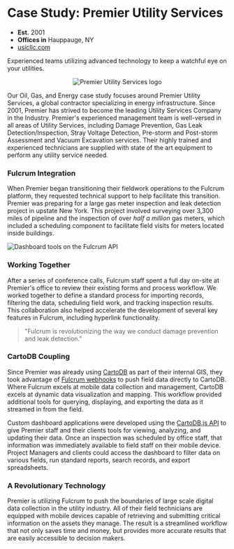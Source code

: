 # Case Study: Premier Utility Services

* **Est.** 2001
* **Offices in** Hauppauge, NY
* [usicllc.com][0]

Experienced teams utilizing advanced technology to keep a watchful eye on your utilities.

<p style="text-align: center;"><img src="http://fulcrumapp.com/assets/img/cases/premier-logo.jpg" alt="Premier Utility Services logo"</p>

Our Oil, Gas, and Energy case study focuses around Premier Utility Services, a global contractor specializing in energy infrastructure. Since 2001, Premier has strived to become the leading Utility Services Company in the Industry. Premier's experienced management team is well-versed in all areas of Utility Services, including Damage Prevention, Gas Leak Detection/Inspection, Stray Voltage Detection, Pre-storm and Post-storm Assessment and Vacuum Excavation services. Their highly trained and experienced technicians are supplied with state of the art equipment to perform any utility service needed.

### Fulcrum Integration

When Premier began transitioning their fieldwork operations to the Fulcrum platform, they requested technical support to help facilitate this transition. Premier was preparing for a large gas meter inspection and leak detection project in upstate New York. This project involved surveying over 3,300 miles of pipeline and the inspection of over _half a million_ gas meters, which included a scheduling component to facilitate field visits for meters located inside buildings.

![Dashboard tools on the Fulcrum API](http://fulcrumapp.com/assets/img/cases/premier-main.png)

### Working Together

After a series of conference calls, Fulcrum staff spent a full day on-site at Premier's office to review their existing forms and process workflow. We worked together to define a standard process for importing records, filtering the data, scheduling field work, and tracking inspection results. This collaboration also helped accelerate the development of several key features in Fulcrum, including hyperlink functionality.

> "Fulcrum is revolutionizing the way we conduct damage prevention and leak detection."

### CartoDB Coupling

Since Premier was already using [CartoDB][1] as part of their internal GIS, they took advantage of [Fulcrum webhooks][2] to push field data directly to CartoDB. Where Fulcrum excels at mobile data collection and management, CartoDB excels at dynamic data visualization and mapping. This workflow provided additional tools for querying, displaying, and exporting the data as it streamed in from the field.

Custom dashboard applications were developed using the [CartoDB.js API][3] to give Premier staff and their clients tools for viewing, analyzing, and updating their data. Once an inspection was scheduled by office staff, that information was immediately available to field staff on their mobile device. Project Managers and clients could access the dashboard to filter data on various fields, run standard reports, search records, and export spreadsheets.

### A Revolutionary Technology

Premier is utilizing Fulcrum to push the boundaries of large scale digital data collection in the utility industry. All of their field technicians are equipped with mobile devices capable of retrieving and submitting critical information on the assets they manage. The result is a streamlined workflow that not only saves time and money, but provides more accurate results that are easily accessible to decision makers.

[0]: http://usicllc.com/
[1]: http://cartodb.com/
[2]: http://fulcrumapp.com/guides/webhooks/webhooks-for-push-notifications/
[3]: http://docs.cartodb.com/cartodb-platform/cartodb-js.html